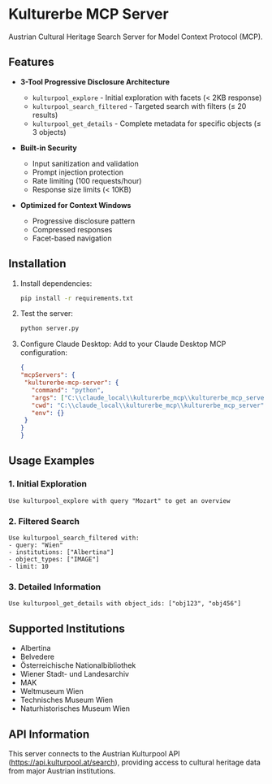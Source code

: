 # Kulturerbe MCP Server

Austrian Cultural Heritage Search Server for Model Context Protocol (MCP).

## Features

- **3-Tool Progressive Disclosure Architecture**
  
  - `kulturpool_explore` - Initial exploration with facets (< 2KB response)
  - `kulturpool_search_filtered` - Targeted search with filters (≤ 20 results)
  - `kulturpool_get_details` - Complete metadata for specific objects (≤ 3 objects)

- **Built-in Security**
  
  - Input sanitization and validation
  - Prompt injection protection  
  - Rate limiting (100 requests/hour)
  - Response size limits (< 10KB)

- **Optimized for Context Windows**
  
  - Progressive disclosure pattern
  - Compressed responses
  - Facet-based navigation

## Installation

1. Install dependencies:
   
   ```bash
   pip install -r requirements.txt
   ```

2. Test the server:
   
   ```bash
   python server.py
   ```

3. Configure Claude Desktop:
   Add to your Claude Desktop MCP configuration:
   
   ```json
   {
   "mcpServers": {
    "kulturerbe-mcp-server": {
      "command": "python",
      "args": ["C:\\claude_local\\kulturerbe_mcp\\kulturerbe_mcp_server\\server.py"],
      "cwd": "C:\\claude_local\\kulturerbe_mcp\\kulturerbe_mcp_server",
      "env": {}
    }
   }
   }
   ```

## Usage Examples

### 1. Initial Exploration

```
Use kulturpool_explore with query "Mozart" to get an overview
```

### 2. Filtered Search

```
Use kulturpool_search_filtered with:
- query: "Wien"
- institutions: ["Albertina"]
- object_types: ["IMAGE"] 
- limit: 10
```

### 3. Detailed Information

```
Use kulturpool_get_details with object_ids: ["obj123", "obj456"]
```

## Supported Institutions

- Albertina
- Belvedere  
- Österreichische Nationalbibliothek
- Wiener Stadt- und Landesarchiv
- MAK
- Weltmuseum Wien
- Technisches Museum Wien
- Naturhistorisches Museum Wien

## API Information

This server connects to the Austrian Kulturpool API (https://api.kulturpool.at/search), providing access to cultural heritage data from major Austrian institutions.
